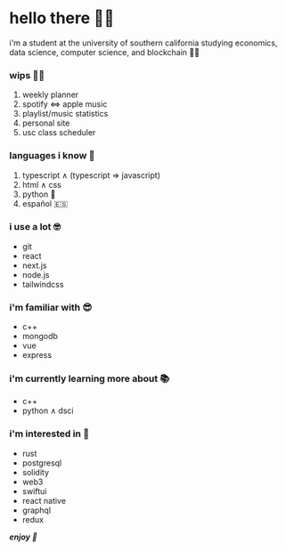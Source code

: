 # hello there 👋🏼

i'm a student at the university of southern california studying economics, data science, computer science, and blockchain ✌🏼

### wips 💪🏼

1. weekly planner
1. spotify ⇔ apple music
1. playlist/music statistics
1. personal site
1. usc class scheduler

### languages i know 🧠

1. typescript ∧ (typescript ⇒ javascript)
1. html ∧ css
1. python 🐍
1. español 🇪🇸

### i use a lot 🤓

- git
- react
- next.js
- node.js
- tailwindcss

### i'm familiar with 😎

- c++
- mongodb
- vue
- express

### i'm currently learning more about 📚

- c++
- python ∧ dsci

### i'm interested in 👀

- rust
- postgresql
- solidity
- web3
- swiftui
- react native
- graphql
- redux

**_enjoy 🤩_**
